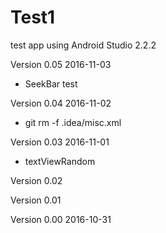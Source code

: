 # Test1


test app using Android Studio 2.2.2




Version 0.05    2016-11-03

 - SeekBar test

Version 0.04    2016-11-02

 - git rm -f .idea/misc.xml

Version 0.03    2016-11-01

 - textViewRandom
 

Version 0.02 

Version 0.01 

Version 0.00    2016-10-31
